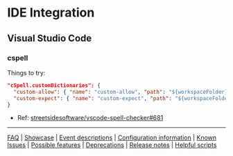 # IDE Integration

## Visual Studio Code

### cspell

Things to try:

```json
"cSpell.customDictionaries": {
  "custom-allow": { "name": "custom-allow", "path": "${workspaceFolder}/.github/actions/spelling/allow.txt" },
  "custom-expect": { "name": "custom-expect", "path": "${workspaceFolder}/.github/actions/spelling/expect.txt" , "addWords": true }
}
```

- Ref: [streetsidesoftware/vscode-spell-checker#681](https://github.com/streetsidesoftware/vscode-spell-checker/issues/681)

---
[FAQ](FAQ.md) | [Showcase](Showcase.md) | [Event descriptions](Event-descriptions.md) | [Configuration information](Configuration-information.md) | [Known Issues](Known-Issues.md) | [Possible features](Possible-features.md) | [Deprecations](Deprecations.md) | [Release notes](Release-notes.md) | [Helpful scripts](Helpful-scripts.md)
